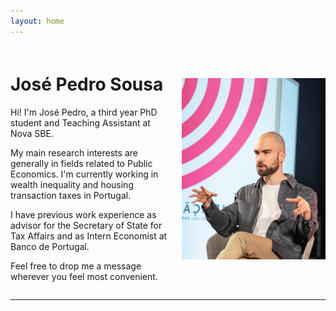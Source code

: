 ```yaml
---
layout: home
---
```


<div style="display: flex; align-items: center; justify-content: space-between; margin-top: 20px;">
  
  <!-- Left column: text -->
  <div style="flex: 1; padding-right: 20px;">
    <h1> José Pedro Sousa </h1>
    <p>Hi! I'm José Pedro, a third year PhD student and Teaching Assistant at Nova SBE.</p>
    <p>My main research interests are generally in fields related to Public Economics. I'm currently working in wealth inequality and housing transaction taxes in Portugal.</p>
    <p>I have previous work experience as advisor for the Secretary of State for Tax Affairs and as Intern Economist at Banco de Portugal.</p>
    <p>Feel free to drop me a message wherever you feel most convenient.</p>
  </div>
  
  <!-- Right column: photo -->
  <div>
    <img src="/assets/img/IMG_4059.jpeg" width="230" alt="">
  </div>
</div>

---
